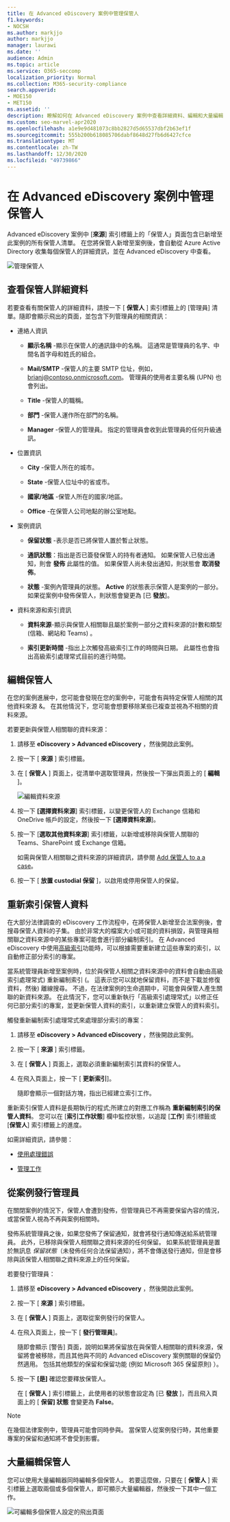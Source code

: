 ```yaml
---
title: 在 Advanced eDiscovery 案例中管理保管人
f1.keywords:
- NOCSH
ms.author: markjjo
author: markjjo
manager: laurawi
ms.date: ''
audience: Admin
ms.topic: article
ms.service: O365-seccomp
localization_priority: Normal
ms.collection: M365-security-compliance
search.appverid:
- MOE150
- MET150
ms.assetid: ''
description: 瞭解如何在 Advanced eDiscovery 案例中查看詳細資料、編輯和大量編輯保管人清單。
ms.custom: seo-marvel-apr2020
ms.openlocfilehash: a1e9e9d481073c8bb2827d5d65537dbf2b63ef1f
ms.sourcegitcommit: 555b200b618085706dabf8648d27fb6d6427cfce
ms.translationtype: MT
ms.contentlocale: zh-TW
ms.lasthandoff: 12/30/2020
ms.locfileid: "49739866"
---
```

# <a name="manage-custodians-in-an-advanced-ediscovery-case"></a>在 Advanced eDiscovery 案例中管理保管人

Advanced eDiscovery 案例中 [**來源**] 索引標籤上的「保管人」頁面包含已新增至此案例的所有保管人清單。 在您將保管人新增至案例後，會自動從 Azure Active Directory 收集每個保管人的詳細資訊，並在 Advanced eDiscovery 中查看。

![管理保管人](../media/CustodianDetails.PNG)

## <a name="view-custodian-details"></a>查看保管人詳細資料

若要查看有關保管人的詳細資料，請按一下 [ **保管人** ] 索引標籤上的 [管理員] 清單。隨即會顯示飛出的頁面，並包含下列管理員的相關資訊：

- 連絡人資訊

  - **顯示名稱** -顯示在保管人的通訊錄中的名稱。 這通常是管理員的名字、中間名首字母和姓氏的組合。
  
   - **Mail/SMTP** -保管人的主要 SMTP 位址，例如，brianj@contoso.onmicrosoft.com。 管理員的使用者主要名稱 (UPN) 也會列出。

  - **Title** -保管人的職稱。

  - **部門** -保管人運作所在部門的名稱。

  - **Manager** -保管人的管理員。 指定的管理員會收到此管理員的任何升級通訊。
  
- 位置資訊

  - **City** -保管人所在的城市。

  - **State** -保管人位址中的省或市。

  - **國家/地區** -保管人所在的國家/地區。

  - **Office** -在保管人公司地點的辦公室地點。

- 案例資訊

  - **保留狀態** -表示是否已將保管人置於暫止狀態。 

  - **通訊狀態**：指出是否已簽發保管人的持有者通知。 如果保管人已發出通知，則會 **發佈** 此屬性的值。 如果保管人尚未發出通知，則狀態會 **取消發佈**。 

  - **狀態** -案例內管理員的狀態。 **Active** 的狀態表示保管人是案例的一部分。 如果從案例中發佈保管人，則狀態會變更為 [已 **發放**]。 

- 資料來源和索引資訊

    - **資料來源**-顯示與保管人相關聯且屬於案例一部分之資料來源的計數和類型 (信箱、網站和 Teams) 。

    - **索引更新時間** -指出上次觸發高級索引工作的時間與日期。 此屬性也會指出高級索引處理常式目前的進行時間。


## <a name="edit-a-custodian"></a>編輯保管人

在您的案例進展中，您可能會發現在您的案例中，可能會有與特定保管人相關的其他資料來源 &。 在其他情況下，您可能會想要移除某些已複查並視為不相關的資料來源。

若要更新與保管人相關聯的資料來源：

1. 請移至 **eDiscovery > Advanced eDiscovery** ，然後開啟此案例。
  
2. 按一下 [ **來源** ] 索引標籤。
  
3. 在 [ **保管人** ] 頁面上，從清單中選取管理員，然後按一下彈出頁面上的 [ **編輯** ]。

    ![編輯資料來源](../media/EditCustodianDataSource.PNG)
  
4. 按一下 **[選擇資料來源**] 索引標籤，以變更保管人的 Exchange 信箱和 OneDrive 帳戶的設定，然後按一下 **[選擇資料來源**]。
  
5. 按一下 [**選取其他資料來源**] 索引標籤，以新增或移除與保管人關聯的 Teams、SharePoint 或 Exchange 信箱。 

    如需與保管人相關聯之資料來源的詳細資訊，請參閱 [Add 保管人 to a a case](add-custodians-to-case.md)。 
  
6. 按一下 [ **放置 custodial 保留** ]，以啟用或停用保管人的保留。

## <a name="re-index-custodian-data"></a>重新索引保管人資料

在大部分法律調查的 eDiscovery 工作流程中，在將保管人新增至合法案例後，會搜尋保管人資料的子集。 由於非常大的檔案大小或可能的資料損毀，與管理員相關聯之資料來源中的某些專案可能會進行部分編制索引。 在 Advanced eDiscovery 中使用[高級索引](indexing-custodian-data.md)功能時，可以根據需要重新建立這些專案的索引，以自動修正部分索引的專案。

當系統管理員新增至案例時，位於與保管人相關之資料來源中的資料會自動由高級索引處理常式) 重新編制索引 (。 這表示您可以就地保留資料，而不是下載並修復資料，然後) 離線搜尋。 不過，在法律案例的生命週期中，可能會與保管人產生關聯的新資料來源。 在此情況下，您可以重新執行「高級索引處理常式」以修正任何已部分索引的專案，並更新保管人資料的索引，以重新建立保管人的資料索引。

觸發重新編制索引處理常式來處理部分索引的專案：

1. 請移至 **eDiscovery > Advanced eDiscovery** ，然後開啟此案例。

2. 按一下 [ **來源** ] 索引標籤。

3. 在 [ **保管人** ] 頁面上，選取必須重新編制索引其資料的保管人。

4. 在飛入頁面上，按一下 [ **更新索引**]。

   隨即會顯示一個對話方塊，指出已經建立索引工作。

重新索引保管人資料是長期執行的程式;所建立的對應工作稱為 **重新編制索引的保管人資料**。 您可以在 [**索引工作狀態**] 欄中監控狀態，以追蹤 [**工作**] 索引標籤或 [**保管人**] 索引標籤上的進度。

如需詳細資訊，請參閱：

- [使用處理錯誤](processing-data-for-case.md)

- [管理工作](managing-jobs-ediscovery20.md)

## <a name="release-a-custodian-from-a-case"></a>從案例發行管理員

在關閉案例的情況下，保管人會遭到發佈，但管理員已不再需要保留內容的情況，或當保管人視為不再與案例相關時。 

發佈系統管理員之後，如果您發佈了保留通知，就會將發行通知傳送給系統管理員。 此外，已移除與保管人相關聯之資料來源的任何保留。 如果系統管理員是置於無訊息 *保留狀態*（未發佈任何合法保留通知），將不會傳送發行通知，但是會移除與該保管人相關聯之資料來源上的任何保留。

若要發行管理員： 

1. 請移至 **eDiscovery > Advanced eDiscovery** ，然後開啟此案例。

2. 按一下 [ **來源** ] 索引標籤。

3. 在 [ **保管人** ] 頁面上，選取從案例發行的保管人。

4. 在飛入頁面上，按一下 [ **發行管理員**]。

   隨即會顯示 [警告] 頁面，說明如果將保留放在與保管人相關聯的資料來源，保留將會被移除，而且其他與不同的 Advanced eDiscovery 案例關聯的保留仍然適用。 包括其他類型的保留和保留功能 (例如 Microsoft 365 保留原則) ）。

5. 按一下 **[是]** 確認您要釋放保管人。 

    在 [ **保管人** ] 索引標籤上，此使用者的狀態會設定為 [已 **發放** ]，而且飛入頁面上的 [ **保留] 狀態** 會變更為 **False**。 

> [!NOTE]
> 在幾個法律案例中，管理員可能會同時參與。 當保管人從案例發行時，其他重要專案的保留和通知將不會受到影響。

## <a name="bulk-edit-custodians"></a>大量編輯保管人

您可以使用大量編輯器同時編輯多個保管人。 若要這麼做，只要在 [ **保管人** ] 索引標籤上選取兩個或多個保管人，即可顯示大量編輯器，然後按一下其中一個工作。

![可編輯多個保管人設定的飛出頁面](../media/AeDBulkEditCustodians.png)
